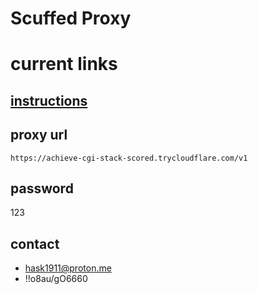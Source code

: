 # Scuffed Proxy

# current links

## [instructions](https://achieve-cgi-stack-scored.trycloudflare.com)

## proxy url
```
https://achieve-cgi-stack-scored.trycloudflare.com/v1
```

## password
123

## contact
- hask1911@proton.me
- !!o8au/gO6660